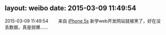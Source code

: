 layout: weibo
date: 2015-03-09 11:49:54
---
<meta name="referrer" content="no-referrer" />

2015-03-09 11:49:54  &nbsp;&nbsp;&nbsp;&nbsp;&nbsp;&nbsp; 来自 <a href="sinaweibo://customweibosource" rel="nofollow">iPhone 5s</a>
新学web开发网站就被黑了，好在没丢数据，真是弱爆…… ​​​
